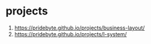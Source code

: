 # projects

1. https://pridebyte.github.io/projects/business-layout/
2. https://pridebyte.github.io/projects/l-system/
